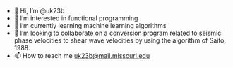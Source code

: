 - 👋 Hi, I’m @uk23b
- 👀 I’m interested in functional programming
- 🌱 I’m currently learning machine learning algorithms
- 💞️ I’m looking to collaborate on a conversion program related to seismic phase velocities to shear wave velocities by using the algorithm of Saito, 1988.
- 📫 How to reach me uk23b@mail.missouri.edu

<!---
uk23b/uk23b is a ✨ special ✨ repository because its `README.md` (this file) appears on your GitHub profile.
You can click the Preview link to take a look at your changes.
--->
